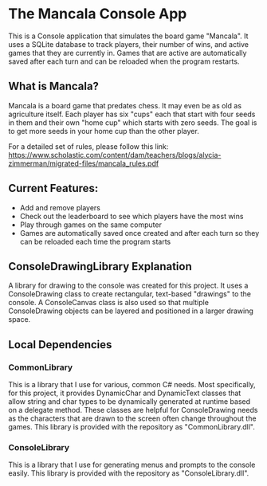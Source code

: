 # The Mancala Console App

This is a Console application that simulates the board game "Mancala". It uses a SQLite database to track players, their number of wins, and active games that they are currently in. Games that are active are automatically saved after each turn and can be reloaded when the program restarts.


## What is Mancala?

Mancala is a board game that predates chess. It may even be as old as agriculture itself. Each player has six "cups" each that start with four seeds in them and their own "home cup" which starts with zero seeds. The goal is to get more seeds in your home cup than the other player.

For a detailed set of rules, please follow this link: https://www.scholastic.com/content/dam/teachers/blogs/alycia-zimmerman/migrated-files/mancala_rules.pdf


## Current Features:
- Add and remove players
- Check out the leaderboard to see which players have the most wins
- Play through games on the same computer
- Games are automatically saved once created and after each turn so they can be reloaded each time the program starts


## ConsoleDrawingLibrary Explanation
A library for drawing to the console was created for this project. It uses a ConsoleDrawing class to create rectangular, text-based "drawings" to the console. A ConsoleCanvas class is also used so that multiple ConsoleDrawing objects can be layered and positioned in a larger drawing space.


## Local Dependencies
### CommonLibrary
This is a library that I use for various, common C# needs. Most specifically, for this project, it provides DynamicChar and DynamicText classes that allow string and char types to be dynamically generated at runtime based on a delegate method. These classes are helpful for ConsoleDrawing needs as the characters that are drawn to the screen often change throughout the games. This library is provided with the repository as "CommonLibrary.dll".

### ConsoleLibrary
This is a library that I use for generating menus and prompts to the console easily. This library is provided with the repository as "ConsoleLibrary.dll".
